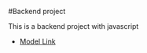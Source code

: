 #Backend project

This is a backend project with javascript

- [Model Link](https://app.eraser.io/workspace/YtPqZ1VogxGy1jzIDkzj)
